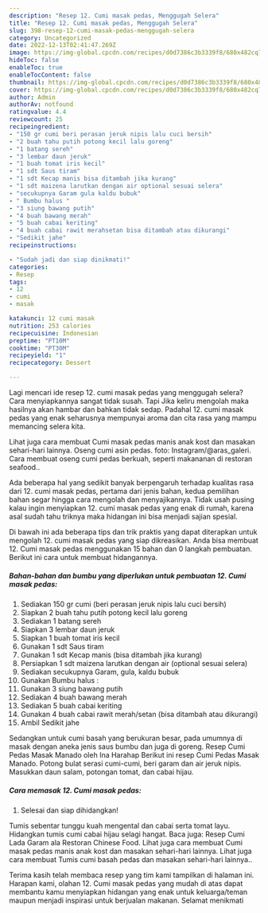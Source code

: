 ```yaml
---
description: "Resep 12. Cumi masak pedas, Menggugah Selera"
title: "Resep 12. Cumi masak pedas, Menggugah Selera"
slug: 398-resep-12-cumi-masak-pedas-menggugah-selera
category: Uncategorized
date: 2022-12-13T02:41:47.269Z
image: https://img-global.cpcdn.com/recipes/d0d7386c3b3339f8/680x482cq70/12-cumi-masak-pedas-foto-resep-utama.jpg
hideToc: false
enableToc: true
enableTocContent: false
thumbnail: https://img-global.cpcdn.com/recipes/d0d7386c3b3339f8/680x482cq70/12-cumi-masak-pedas-foto-resep-utama.jpg
cover: https://img-global.cpcdn.com/recipes/d0d7386c3b3339f8/680x482cq70/12-cumi-masak-pedas-foto-resep-utama.jpg
author: Admin
authorAv: notfound
ratingvalue: 4.4
reviewcount: 25
recipeingredient:
- "150 gr cumi beri perasan jeruk nipis lalu cuci bersih"
- "2 buah tahu putih potong kecil lalu goreng"
- "1 batang sereh"
- "3 lembar daun jeruk"
- "1 buah tomat iris kecil"
- "1 sdt Saus tiram"
- "1 sdt Kecap manis bisa ditambah jika kurang"
- "1 sdt maizena larutkan dengan air optional sesuai selera"
- "secukupnya Garam gula kaldu bubuk"
- " Bumbu halus "
- "3 siung bawang putih"
- "4 buah bawang merah"
- "5 buah cabai keriting"
- "4 buah cabai rawit merahsetan bisa ditambah atau dikurangi"
- "Sedikit jahe"
recipeinstructions:

- "Sudah jadi dan siap dinikmati!"
categories:
- Resep
tags:
- 12
- cumi
- masak

katakunci: 12 cumi masak 
nutrition: 253 calories
recipecuisine: Indonesian
preptime: "PT10M"
cooktime: "PT30M"
recipeyield: "1"
recipecategory: Dessert

---
```



Lagi mencari ide resep 12. cumi masak pedas yang menggugah selera? Cara menyiapkannya sangat tidak susah. Tapi Jika keliru mengolah maka hasilnya akan hambar dan bahkan tidak sedap. Padahal 12. cumi masak pedas yang enak seharusnya mempunyai aroma dan cita rasa yang mampu memancing selera kita.


Lihat juga cara membuat Cumi masak pedas manis anak kost dan masakan sehari-hari lainnya. Oseng cumi asin pedas. foto: Instagram/@aras_galeri. Cara membuat oseng cumi pedas berkuah, seperti makananan di restoran seafood..

Ada beberapa hal yang sedikit banyak berpengaruh terhadap kualitas rasa dari 12. cumi masak pedas, pertama dari jenis bahan, kedua pemilihan bahan segar hingga cara mengolah dan menyajikannya. Tidak usah pusing kalau ingin menyiapkan 12. cumi masak pedas yang enak di rumah, karena asal sudah tahu triknya maka hidangan ini bisa menjadi sajian spesial.


Di bawah ini ada beberapa tips dan trik praktis yang dapat diterapkan untuk mengolah 12. cumi masak pedas yang siap dikreasikan. Anda bisa membuat 12. Cumi masak pedas menggunakan 15 bahan dan 0 langkah pembuatan. Berikut ini cara untuk membuat hidangannya.

<!--inarticleads1-->

##### Bahan-bahan dan bumbu yang diperlukan untuk pembuatan 12. Cumi masak pedas:

1. Sediakan 150 gr cumi (beri perasan jeruk nipis lalu cuci bersih)
1. Siapkan 2 buah tahu putih potong kecil lalu goreng
1. Sediakan 1 batang sereh
1. Siapkan 3 lembar daun jeruk
1. Siapkan 1 buah tomat iris kecil
1. Gunakan 1 sdt Saus tiram
1. Gunakan 1 sdt Kecap manis (bisa ditambah jika kurang)
1. Persiapkan 1 sdt maizena larutkan dengan air (optional sesuai selera)
1. Sediakan secukupnya Garam, gula, kaldu bubuk
1. Gunakan  Bumbu halus :
1. Gunakan 3 siung bawang putih
1. Sediakan 4 buah bawang merah
1. Sediakan 5 buah cabai keriting
1. Gunakan 4 buah cabai rawit merah/setan (bisa ditambah atau dikurangi)
1. Ambil Sedikit jahe


Sedangkan untuk cumi basah yang berukuran besar, pada umumnya di masak dengan aneka jenis saus bumbu dan juga di goreng. Resep Cumi Pedas Masak Manado oleh Ina Harahap Berikut ini resep Cumi Pedas Masak Manado. Potong bulat serasi cumi-cumi, beri garam dan air jeruk nipis. Masukkan daun salam, potongan tomat, dan cabai hijau. 

<!--inarticleads2-->

##### Cara memasak 12. Cumi masak pedas:


1. Selesai dan siap dihidangkan!

Tumis sebentar tunggu kuah mengental dan cabai serta tomat layu. Hidangkan tumis cumi cabai hijau selagi hangat. Baca juga: Resep Cumi Lada Garam ala Restoran Chinese Food. Lihat juga cara membuat Cumi masak pedas manis anak kost dan masakan sehari-hari lainnya. Lihat juga cara membuat Tumis cumi basah pedas dan masakan sehari-hari lainnya.. 

Terima kasih telah membaca resep yang tim kami tampilkan di halaman ini. Harapan kami, olahan 12. Cumi masak pedas yang mudah di atas dapat membantu kamu menyiapkan hidangan yang enak untuk keluarga/teman maupun menjadi inspirasi untuk berjualan makanan. Selamat menikmati
